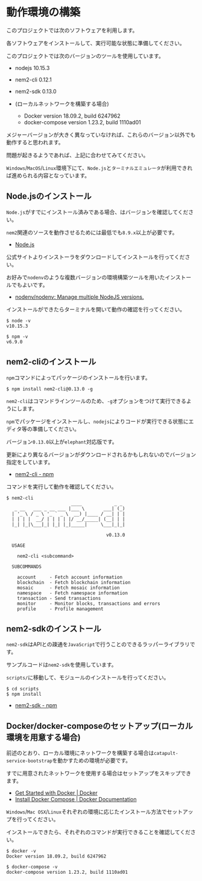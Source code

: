 # 動作環境の構築

このプロジェクトでは次のソフトウェアを利用します。

各ソフトウェアをインストールして、実行可能な状態に準備してください。

このプロジェクトでは次のバージョンのツールを使用しています。

- nodejs 10.15.3
- nem2-cli 0.12.1
- nem2-sdk 0.13.0

- (ローカルネットワークを構築する場合)
    - Docker version 18.09.2, build 6247962
    - docker-compose version 1.23.2, build 1110ad01

メジャーバージョンが大きく異なっていなければ、これらのバージョン以外でも動作すると思われます。

問題が起きるようであれば、上記に合わせてみてください。

`Windows`/`MacOS`/`Linux`環境下にて、`Node.js`と`ターミナルエミュレータ`が利用できれば進められる内容となっています。


## Node.jsのインストール

`Node.js`がすでにインストール済みである場合、はバージョンを確認してください。

`nem2`関連のソースを動作させるためには最低でも`8.9.x`以上が必要です。

- [Node\.js](https://nodejs.org/ja/)

公式サイトよりインストーラをダウンロードしてインストールを行ってください。

お好みで`nodenv`のような複数バージョンの環境構築ツールを用いたインストールでもよいです。

- [nodenv/nodenv: Manage multiple NodeJS versions\.](https://github.com/nodenv/nodenv)

インストールができたらターミナルを開いて動作の確認を行ってください。

```shell
$ node -v
v10.15.3

$ npm -v
v6.9.0
```


## nem2-cliのインストール

`npm`コマンドによってパッケージのインストールを行います。

```shell
$ npm install nem2-cli@0.13.0 -g
```

`nem2-cli`はコマンドラインツールのため、`-g`オプションをつけて実行できるようにします。

`npm`でパッケージをインストールし、`nodejs`によりコードが実行できる状態にエディタ等の準備してください。

バージョン`0.13.0`以上が`elephant`対応版です。

更新により異なるバージョンがダウンロードされるかもしれないのでバージョン指定をしています。

- [nem2\-cli \- npm](https://www.npmjs.com/package/nem2-cli)

コマンドを実行して動作を確認してください。

```shell
$ nem2-cli
                        ____            _ _
   _ __   ___ _ __ ___ |___ \       ___| (_)
  | '_ \ / _ \ '_ ` _ \  __) |____ / __| | |
  | | | |  __/ | | | | |/ __/_____| (__| | |
  |_| |_|\___|_| |_| |_|_____|     \___|_|_|

                                     v0.13.0

  USAGE

    nem2-cli <subcommand>

  SUBCOMMANDS

    account     - Fetch account information
    blockchain  - Fetch blockchain information
    mosaic      - Fetch mosaic information
    namespace   - Fetch namespace information
    transaction - Send transactions
    monitor     - Monitor blocks, transactions and errors
    profile     - Profile management
```


## nem2-sdkのインストール

`nem2-sdk`はAPIとの疎通を`JavaScript`で行うことのできるラッパーライブラリです。

サンプルコードは`nem2-sdk`を使用しています。

`scripts/`に移動して、モジュールのインストールを行ってください。

```shell
$ cd scripts
$ npm install
```

- [nem2\-sdk \- npm](https://www.npmjs.com/package/nem2-sdk)


## Docker/docker-composeのセットアップ(ローカル環境を用意する場合)

前述のとおり、ローカル環境にネットワークを構築する場合は`catapult-service-bootstrap`を動かすための環境が必要です。

すでに用意されたネットワークを使用する場合はセットアップをスキップできます。

- [Get Started with Docker \| Docker](https://www.docker.com/get-started)
- [Install Docker Compose \| Docker Documentation](https://docs.docker.com/compose/install/)

`Windows`/`Mac OSX`/`Linux`それぞれの環境に応じたインストール方法でセットアップを行ってください。

インストールできたら、それぞれのコマンドが実行できることを確認してください。

```shell
$ docker -v
Docker version 18.09.2, build 6247962

$ docker-compose -v
docker-compose version 1.23.2, build 1110ad01
```
